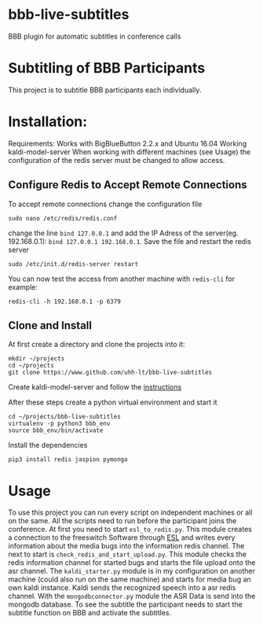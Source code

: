 # bbb-live-subtitles
BBB plugin for automatic subtitles in conference calls

# Subtitling of BBB Participants
This project is to subtitle BBB participants each individually.

# Installation:
Requirements:
Works with BigBlueButton 2.2.x and Ubuntu 16.04
Working kaldi-model-server
When working with different machines (see Usage) the configuration of the redis server must be changed to allow access.
## Configure Redis to Accept Remote Connections
To accept remote connections change the configuration file
```Shell
sudo nano /etc/redis/redis.conf
```
change the line `bind 127.0.0.1` and add the IP Adress of the server(eg. 192.168.0.1): `bind 127.0.0.1 192.168.0.1`.
Save the file and restart the redis server
```Shell
sudo /etc/init.d/redis-server restart
```
You can now test the access from another machine with `redis-cli` for example:
```Shell
redis-cli -h 192.168.0.1 -p 6379
```

## Clone and Install
At first create a directory and clone the projects into it:
```Shell
mkdir ~/projects
cd ~/projects
git clone https://www.github.com/uhh-lt/bbb-live-subtitles
```
Create kaldi-model-server and follow the [instructions](https://github.com/uhh-lt/kaldi-model-server#installation)

After these steps create a python virtual environment and start it
```Shell
cd ~/projects/bbb-live-subtitles
virtualenv -p python3 bbb_env
source bbb_env/bin/activate
```
Install the dependencies
```Shell
pip3 install redis jaspion pymongo
```

# Usage
To use this project you can run every script on independent machines or all on the same.
All the scripts need to run before the participant joins the conference.
At first you need to start `esl_to_redis.py`. This module creates a connection to the freeswitch Software through [ESL](https://freeswitch.org/confluence/display/FREESWITCH/Event+Socket+Library) and writes every information about the media bugs into the information redis channel.
The next to start is `check_redis_and_start_upload.py`. This module checks the redis information channel for started bugs and starts the file upload onto the asr channel.
The `kaldi_starter.py` module is in my configuration on another machine (could also run on the same machine) and starts for media bug an own kaldi instance. Kaldi sends the recognized speech into a asr redis channel.
With the `mongodbconnector.py` module the ASR Data is send into the mongodb database. To see the subtitle the participant needs to start the subtitle function on BBB and activate the subtitles.